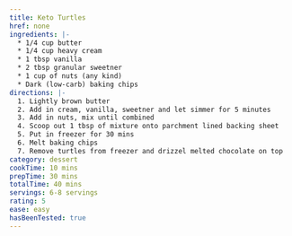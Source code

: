 ```yaml
---
title: Keto Turtles
href: none
ingredients: |-
  * 1/4 cup butter
  * 1/4 cup heavy cream
  * 1 tbsp vanilla
  * 2 tbsp granular sweetner
  * 1 cup of nuts (any kind)
  * Dark (low-carb) baking chips
directions: |-
  1. Lightly brown butter
  2. Add in cream, vanilla, sweetner and let simmer for 5 minutes
  3. Add in nuts, mix until combined
  4. Scoop out 1 tbsp of mixture onto parchment lined backing sheet
  5. Put in freezer for 30 mins
  6. Melt baking chips
  7. Remove turtles from freezer and drizzel melted chocolate on top
category: dessert
cookTime: 10 mins
prepTime: 30 mins
totalTime: 40 mins
servings: 6-8 servings
rating: 5
ease: easy
hasBeenTested: true
---
```

